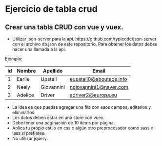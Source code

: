# Ejercicio de tabla crud

## Crear una tabla CRUD con vue y vuex.

- Utilizar json-server para la api. https://github.com/typicode/json-server con el archivo db.json de este repositorio.
Para obtener los datos debes hacer una llamada a la api.

Ejemplo:

| id     | Nombre        | Apellido    | Email                  |
| -------|---------------| ------------|------------------------|
| 1      |Earlie         |Upstell      |eupstell0@aboutads.info |
| 2      |Neely          |Giovannini   |ngiovannini1@naver.com  |
| 3      |Adelice        |Driver       |adriver2@europa.eu      |

- La idea es que puedas agregar una fila con esos campos,
editarlos y eliminarlos.
- Los datos deben estar en una store con vuex.
- Debe tener una paginación de 10 items por página.
- Aplica tu propio estilo en css o algún otro preprocesador como sass o less si prefieres.
- No utilizar jquery.
